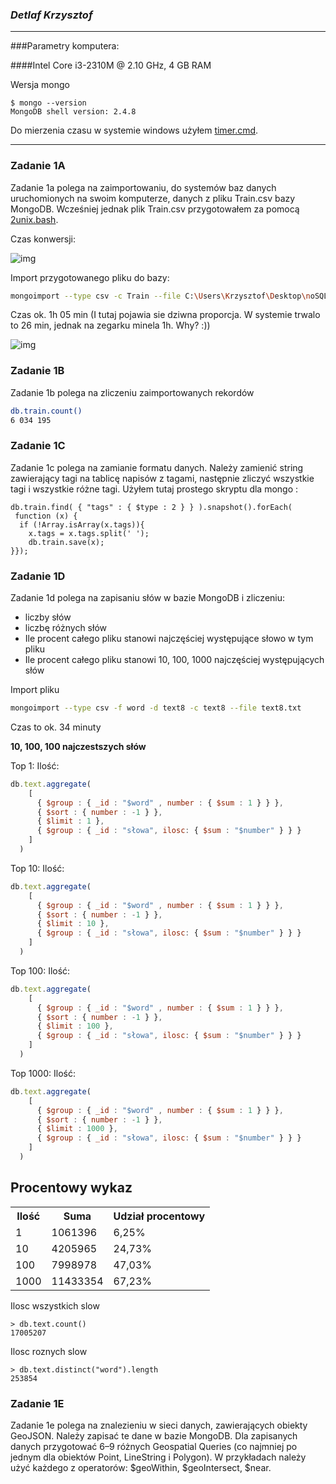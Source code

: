 ### *Detlaf Krzysztof*
----
###Parametry komputera:

####Intel Core i3-2310M @ 2.10 GHz, 4 GB RAM

Wersja mongo
```
$ mongo --version
MongoDB shell version: 2.4.8
```
Do mierzenia czasu w systemie windows użyłem [timer.cmd](https://github.com/kdetlaf/mongoFiles/blob/master/timer.cmd).

----

### Zadanie 1A

Zadanie 1a polega na zaimportowaniu, do systemów baz danych uruchomionych na swoim komputerze, danych z pliku Train.csv bazy MongoDB.
Wcześniej jednak plik Train.csv przygotowałem za pomocą [2unix.bash](https://github.com/nosql/aggregations-2/blob/master/scripts/wbzyl/2unix.sh).

Czas konwersji:

![img](https://raw.github.com/kdetlaf/mongoFiles/master/konwersja_csv.png)

Import przygotowanego pliku do bazy:

```sh
mongoimport --type csv -c Train --file C:\Users\Krzysztof\Desktop\noSQL\Train2.csv --headerline
```
Czas ok. 1h 05 min (I tutaj pojawia sie dziwna proporcja. W systemie trwalo to 26 min, jednak na zegarku minela 1h. Why? :))

![img](https://raw.github.com/kdetlaf/mongoFiles/master/import.png)

### Zadanie 1B
Zadanie 1b polega na zliczeniu zaimportowanych rekordów

```sh
db.train.count()
6 034 195
```

### Zadanie 1C

Zadanie 1c polega na zamianie formatu danych.
Należy zamienić string zawierający tagi na tablicę napisów z tagami, następnie zliczyć wszystkie tagi i wszystkie różne tagi.
Użyłem tutaj prostego skryptu dla mongo :

```
db.train.find( { "tags" : { $type : 2 } } ).snapshot().forEach(
 function (x) {
  if (!Array.isArray(x.tags)){
    x.tags = x.tags.split(' ');
    db.train.save(x);
}});
```

### Zadanie 1D
Zadanie 1d polega na zapisaniu słów w bazie MongoDB i zliczeniu: 
- liczby słów
- liczbę różnych słów
- Ile procent całego pliku stanowi najczęściej występujące słowo w tym pliku
- Ile procent całego pliku stanowi 10, 100, 1000 najczęściej występujących słów

Import pliku

```sh
mongoimport --type csv -f word -d text8 -c text8 --file text8.txt
```

Czas to ok. 34 minuty


**10, 100, 100 najczestszych słów**
 
Top 1:
Ilość:
```js
db.text.aggregate(
    [
      { $group : { _id : "$word" , number : { $sum : 1 } } },
      { $sort : { number : -1 } },
      { $limit : 1 }, 
	  { $group : { _id : "słowa", ilosc: { $sum : "$number" } } } 
    ]
  )
```

Top 10:
Ilość:
```js
db.text.aggregate(
    [
      { $group : { _id : "$word" , number : { $sum : 1 } } },
      { $sort : { number : -1 } },
      { $limit : 10 }, 
	  { $group : { _id : "słowa", ilosc: { $sum : "$number" } } } 
    ]
  )
```

Top 100:
Ilość:
```js
db.text.aggregate(
    [
      { $group : { _id : "$word" , number : { $sum : 1 } } },
      { $sort : { number : -1 } },
      { $limit : 100 },
	  { $group : { _id : "słowa", ilosc: { $sum : "$number" } } } 
    ]
  )
```

Top 1000:
Ilość:
```js
db.text.aggregate(
    [
      { $group : { _id : "$word" , number : { $sum : 1 } } },
      { $sort : { number : -1 } },
      { $limit : 1000 },
	  { $group : { _id : "słowa", ilosc: { $sum : "$number" } } } 
    ]
  )
```

Procentowy wykaz
-------------

<table>
  <tr>
    <th>Ilość</th><th>Suma</th><th>Udział procentowy</th>
  </tr>
  <tr>
    <td>1</td><td>1061396</td><td>6,25%</td>
  </tr>
  <tr>
    <td>10</td><td>4205965</td><td>24,73%</td>
  </tr>
 <tr>
    <td>100</td><td>7998978</td><td>47,03%</td>
  </tr>
 <tr>
    <td>1000</td><td>11433354</td><td>67,23%</td>
  </tr>
</table>

Ilosc wszystkich slow

```
> db.text.count()
17005207
```

Ilosc roznych slow

```
> db.text.distinct("word").length
253854
```

### Zadanie 1E
Zadanie 1e polega na znalezieniu w sieci danych, zawierających obiekty GeoJSON. Należy zapisać te dane w bazie MongoDB.
Dla zapisanych danych przygotować 6–9 różnych Geospatial Queries (co najmniej po jednym dla obiektów Point, LineString i Polygon).
W przykładach należy użyć każdego z operatorów: $geoWithin, $geoIntersect, $near.
